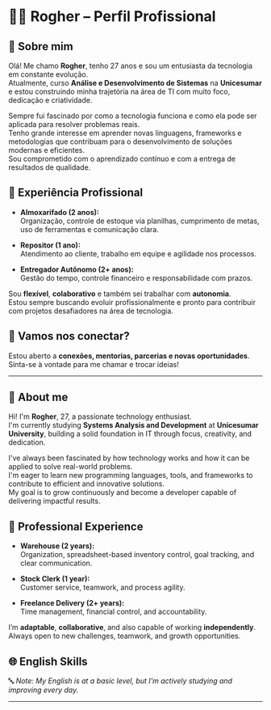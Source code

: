 # 👨‍💻 Rogher – Perfil Profissional

## 🎯 Sobre mim

Olá! Me chamo **Rogher**, tenho 27 anos e sou um entusiasta da tecnologia em constante evolução.  
Atualmente, curso **Análise e Desenvolvimento de Sistemas** na **Unicesumar** e estou construindo minha trajetória na área de TI com muito foco, dedicação e criatividade.

Sempre fui fascinado por como a tecnologia funciona e como ela pode ser aplicada para resolver problemas reais.  
Tenho grande interesse em aprender novas linguagens, frameworks e metodologias que contribuam para o desenvolvimento de soluções modernas e eficientes.  
Sou comprometido com o aprendizado contínuo e com a entrega de resultados de qualidade.

## 💼 Experiência Profissional

- **Almoxarifado (2 anos):**  
  Organização, controle de estoque via planilhas, cumprimento de metas, uso de ferramentas e comunicação clara.

- **Repositor (1 ano):**  
  Atendimento ao cliente, trabalho em equipe e agilidade nos processos.

- **Entregador Autônomo (2+ anos):**  
  Gestão do tempo, controle financeiro e responsabilidade com prazos.

Sou **flexível**, **colaborativo** e também sei trabalhar com **autonomia**.  
Estou sempre buscando evoluir profissionalmente e pronto para contribuir com projetos desafiadores na área de tecnologia.

## 🤝 Vamos nos conectar?

Estou aberto a **conexões, mentorias, parcerias e novas oportunidades**.  
Sinta-se à vontade para me chamar e trocar ideias!

---

## 🎯 About me

Hi! I'm **Rogher**, 27, a passionate technology enthusiast.  
I'm currently studying **Systems Analysis and Development** at **Unicesumar University**, building a solid foundation in IT through focus, creativity, and dedication.

I've always been fascinated by how technology works and how it can be applied to solve real-world problems.  
I'm eager to learn new programming languages, tools, and frameworks to contribute to efficient and innovative solutions.  
My goal is to grow continuously and become a developer capable of delivering impactful results.

## 💼 Professional Experience

- **Warehouse (2 years):**  
  Organization, spreadsheet-based inventory control, goal tracking, and clear communication.

- **Stock Clerk (1 year):**  
  Customer service, teamwork, and process agility.

- **Freelance Delivery (2+ years):**  
  Time management, financial control, and accountability.

I’m **adaptable**, **collaborative**, and also capable of working **independently**.  
Always open to new challenges, teamwork, and growth opportunities.

## 🌐 English Skills

🔤 *Note: My English is at a basic level, but I’m actively studying and improving every day.*

---
